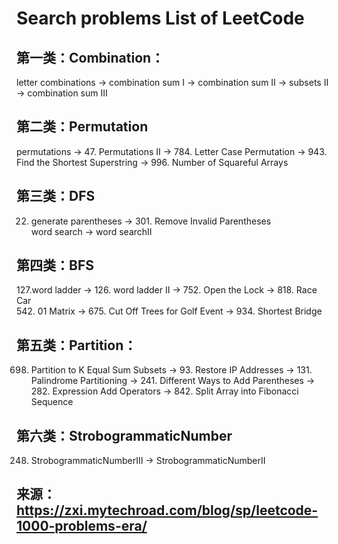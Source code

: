 # Search problems List of LeetCode 
## 第一类：Combination：
letter combinations -> combination sum I -> combination sum II -> subsets II -> combination sum III
## 第二类：Permutation
permutations -> 47. Permutations II -> 784. Letter Case Permutation -> 943. Find the Shortest Superstring -> 996. Number of Squareful Arrays
## 第三类：DFS
22. generate parentheses -> 301. Remove Invalid Parentheses  
word search -> word searchII
## 第四类：BFS
127.word ladder -> 126. word ladder II -> 752. Open the Lock -> 818. Race Car  
542. 01 Matrix -> 675. Cut Off Trees for Golf Event -> 934. Shortest Bridge
## 第五类：Partition：
698. Partition to K Equal Sum Subsets -> 93. Restore IP Addresses -> 131. Palindrome Partitioning -> 241. Different Ways to Add Parentheses -> 282. Expression Add Operators -> 842. Split Array into Fibonacci Sequence
## 第六类：StrobogrammaticNumber
248. StrobogrammaticNumberIII -> StrobogrammaticNumberII
## 来源：https://zxi.mytechroad.com/blog/sp/leetcode-1000-problems-era/
